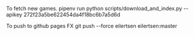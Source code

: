 To fetch new games.
pipenv run python scripts/download_and_index.py --apikey 272f23a5be622454da4f18bc6b7a5d6d

To push to github pages FX
git push --force eilertsen eilertsen:master